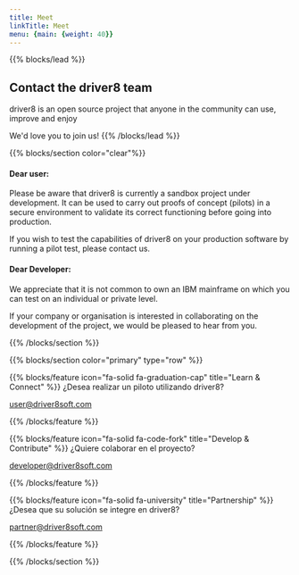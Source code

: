 ```yaml
---
title: Meet
linkTitle: Meet
menu: {main: {weight: 40}}
---
```



{{% blocks/lead %}}
## Contact the driver8 team

driver8 is an open source project that anyone in the community can use, improve and enjoy

We'd love you to join us!
{{% /blocks/lead %}}

{{% blocks/section color="clear"%}}

#### Dear user:

Please be aware that driver8 is currently a sandbox project under development. It can be used to carry out proofs of concept (pilots) in a secure environment to validate its correct functioning before going into production.

If you wish to test the capabilities of driver8 on your production software by running a pilot test, please contact us.
 

#### Dear Developer:

We appreciate that it is not common to own an IBM mainframe on which you can test on an individual or private level.

If your company or organisation is interested in collaborating on the development of the project, we would be pleased to hear from you.


{{% /blocks/section %}}


{{% blocks/section color="primary" type="row" %}}


{{% blocks/feature icon="fa-solid fa-graduation-cap" title="Learn & Connect" %}}
¿Desea realizar un piloto utilizando driver8?

user@driver8soft.com

{{% /blocks/feature %}}


{{% blocks/feature icon="fa-solid fa-code-fork" title="Develop & Contribute" %}}
¿Quiere colaborar en el proyecto?

developer@driver8soft.com
 
{{% /blocks/feature %}}


{{% blocks/feature icon="fa-solid fa-university" title="Partnership" %}}
¿Desea que su solución se integre en driver8?

partner@driver8soft.com
 
{{% /blocks/feature %}}


{{% /blocks/section %}}




